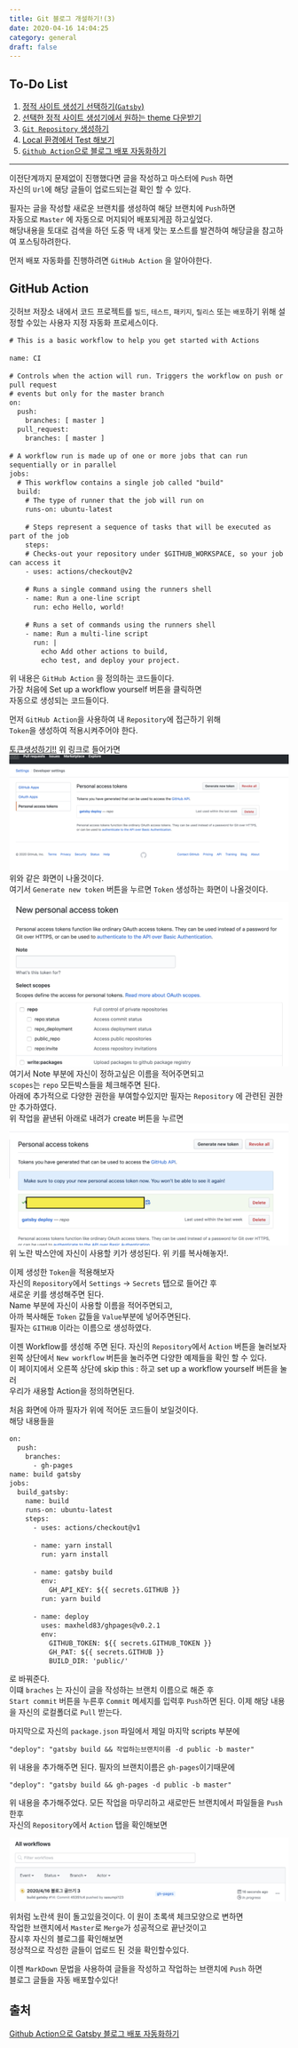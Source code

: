 ```yaml
---
title: Git 블로그 개설하기!(3)
date: 2020-04-16 14:04:25
category: general
draft: false
---
```


## To-Do List


1. [정적 사이트 생성기 선택하기(`Gatsby`)](https://sasumpi123.github.io/general/gitblog1/)
2. [선택한 정적 사이트 생성기에서 원하는 theme 다운받기](https://sasumpi123.github.io/general/gitblog1/)
3. [`Git Repository` 생성하기](https://sasumpi123.github.io/general/gitblog2/)
4. [Local 환경에서 Test 해보기](https://sasumpi123.github.io/general/gitblog2/)
5. [`Github Action`으로  블로그 배포 자동화하기](https://sasumpi123.github.io/general/gitblog3/)


***      
이전단계까지 문제없이 진행했다면 글을 작성하고 마스터에 `Push` 하면   
자신의 `Url`에 해당 글들이 업로드되는걸 확인 할 수 있다.

필자는 글을 작성할 새로운 브랜치를 생성하여 해당 브랜치에 `Push`하면   
자동으로 `Master` 에 자동으로 머지되어 배포되게끔 하고싶었다.    
해당내용을 토대로 검색을 하던 도중 딱 내게 맞는 포스트를 발견하여
해당글을 참고하여 포스팅하려한다.

먼저 배포 자동화를 진행하려면 `GitHub Action` 을 알아야한다.
## GitHub Action
깃허브 저장소 내에서 코드 프로젝트를 `빌드`, `테스트`, `패키지`, `릴리스` 또는 `배포`하기 위해 설정할 수있는 사용자 지정 자동화 프로세스이다.   


```
# This is a basic workflow to help you get started with Actions

name: CI

# Controls when the action will run. Triggers the workflow on push or pull request
# events but only for the master branch
on:
  push:
    branches: [ master ]
  pull_request:
    branches: [ master ]

# A workflow run is made up of one or more jobs that can run sequentially or in parallel
jobs:
  # This workflow contains a single job called "build"
  build:
    # The type of runner that the job will run on
    runs-on: ubuntu-latest

    # Steps represent a sequence of tasks that will be executed as part of the job
    steps:
    # Checks-out your repository under $GITHUB_WORKSPACE, so your job can access it
    - uses: actions/checkout@v2

    # Runs a single command using the runners shell
    - name: Run a one-line script
      run: echo Hello, world!

    # Runs a set of commands using the runners shell
    - name: Run a multi-line script
      run: |
        echo Add other actions to build,
        echo test, and deploy your project.
```

위 내용은 `GitHub Action` 을 정의하는 코드들이다.   
가장 처음에 Set up a workflow yourself 버튼을 클릭하면      
자동으로 생성되는 코드들이다.

먼저 `GitHub Action`을 사용하여 내 `Repository`에 접근하기 위해    
`Token`을 생성하여 적용시켜주어야 한다.

[토큰생성하기!!](https://github.com/settings/tokens)
위 링크로 들어가면   
![](./images/createToken.png)
위와 같은 화면이 나올것이다.    
여기서 `Generate new token` 버튼을 누르면 `Token` 생성하는 화면이 나올것이다.

![](./images/createToken2.png)
여기서 Note 부분에 자신이 정하고싶은 이름을 적어주면되고    
`scopes`는 `repo` 모든박스들을 체크해주면 된다.   
아래에 추가적으로 다양한 권한을 부여할수있지만 필자는 `Repository` 에 관련된
권한만 추가하였다.   
위 작업을 끝낸뒤 아래로 내려가 create 버튼을 누르면
![](./images/createToken3.png)
위 노란 박스안에 자신이 사용할 키가 생성된다.
위 키를 복사해놓자!.


이제 생성한 `Token`을 적용해보자   
자신의 `Repository`에서 `Settings` -> `Secrets` 탭으로 들어간 후   
새로운 키를 생성해주면 된다.   
Name 부분에 자신이 사용할 이름을 적어주면되고,   
아까 복사해둔 `Token` 값들을 `Value`부분에 넣어주면된다.   
필자는 `GITHUB` 이라는 이름으로 생성하였다.

이젠 Workflow를 생성해 주면 된다. 자신의 `Repository`에서 `Action` 버튼을 눌러보자   
왼쪽 상단에서 `New workflow` 버튼을 눌러주면 다양한 예제들을 확인 할 수 있다.   
이 페이지에서 오른쪽 상단에 skip this : 하고 set up a workflow yourself 버튼을 눌러   
우리가 새용할 Action을 정의하면된다.

처음 화면에 아까 필자가 위에 적어둔 코드들이 보일것이다.   
해당 내용들을
```
on:
  push:
    branches:
      - gh-pages
name: build gatsby
jobs:
  build_gatsby:
    name: build
    runs-on: ubuntu-latest
    steps:
      - uses: actions/checkout@v1

      - name: yarn install
        run: yarn install

      - name: gatsby build
        env:
          GH_API_KEY: ${{ secrets.GITHUB }}
        run: yarn build

      - name: deploy
        uses: maxheld83/ghpages@v0.2.1
        env:
          GITHUB_TOKEN: ${{ secrets.GITHUB_TOKEN }}
          GH_PAT: ${{ secrets.GITHUB }}
          BUILD_DIR: 'public/'
```
로 바꿔준다.   
이떄 `braches` 는 자신이 글을 작성하는 브랜치 이름으로 해준 후   
`Start commit` 버튼을 누른후 `Commit` 메세지를 입력후 `Push`하면 된다.
이제 해당 내용을 자신의 로컬폴더로 `Pull` 받는다.

마지막으로 자신의 `package.json` 파일에서 제일 마지막 scripts 부분에
```
"deploy": "gatsby build && 작업하는브랜치이름 -d public -b master"
```
위 내용을 추가해주면 된다. 필자의 브랜치이름은 `gh-pages`이기때문에
```
"deploy": "gatsby build && gh-pages -d public -b master"
```
위 내용을 추가해주었다.
모든 작업을 마무리하고 새로만든 브랜치에서 파일들을 `Push`한후   
자신의 `Repository`에서 `Action` 탭을 확인해보면

![](./images/upload.png)

위처럼 노란색 원이 돌고있을것이다. 이 원이 초록색 체크모양으로 변하면   
작업한 브랜치에서 `Master`로 `Merge`가 성공적으로 끝난것이고    
잠시후 자신의 블로그를 확인해보면   
정상적으로 작성한 글들이 업로드 된 것을 확인할수있다.

이젠 `MarkDown` 문법을 사용하여 글들을 작성하고 작업하는 브랜치에 `Push` 하면   
블로그 글들을 자동 배포할수있다!
   


## 출처
[Github Action으로 Gatsby 블로그 배포 자동화하기](https://alstn2468.github.io/Automation/2020-01-24-GatsbyGithubAction/)
